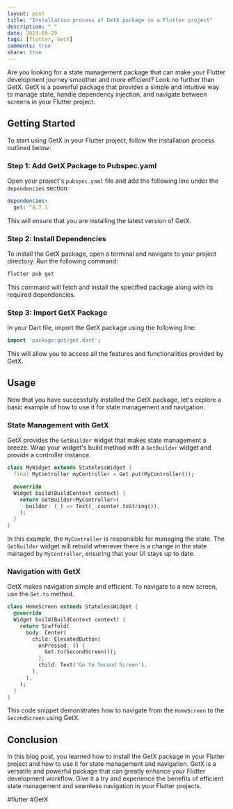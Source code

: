 ```yaml
---
layout: post
title: "Installation process of GetX package in a Flutter project"
description: " "
date: 2023-09-29
tags: [flutter, GetX]
comments: true
share: true
---
```


Are you looking for a state management package that can make your Flutter development journey smoother and more efficient? Look no further than GetX. GetX is a powerful package that provides a simple and intuitive way to manage state, handle dependency injection, and navigate between screens in your Flutter project.

## Getting Started

To start using GetX in your Flutter project, follow the installation process outlined below:

### Step 1: Add GetX Package to Pubspec.yaml

Open your project's `pubspec.yaml` file and add the following line under the `dependencies` section:

```yaml
dependencies:
  get: ^4.7.1
```

This will ensure that you are installing the latest version of GetX.

### Step 2: Install Dependencies

To install the GetX package, open a terminal and navigate to your project directory. Run the following command:

```bash
flutter pub get
```

This command will fetch and install the specified package along with its required dependencies.

### Step 3: Import GetX Package

In your Dart file, import the GetX package using the following line:

```dart
import 'package:get/get.dart';
```

This will allow you to access all the features and functionalities provided by GetX.

## Usage

Now that you have successfully installed the GetX package, let's explore a basic example of how to use it for state management and navigation.

### State Management with GetX

GetX provides the `GetBuilder` widget that makes state management a breeze. Wrap your widget's build method with a `GetBuilder` widget and provide a controller instance.

```dart
class MyWidget extends StatelessWidget {
  final MyController myController = Get.put(MyController());

  @override
  Widget build(BuildContext context) {
    return GetBuilder<MyController>(
      builder: (_) => Text(_.counter.toString()),
    );
  }
}
```

In this example, the `MyController` is responsible for managing the state. The `GetBuilder` widget will rebuild whenever there is a change in the state managed by `MyController`, ensuring that your UI stays up to date.

### Navigation with GetX

GetX makes navigation simple and efficient. To navigate to a new screen, use the `Get.to` method.

```dart
class HomeScreen extends StatelessWidget {
  @override
  Widget build(BuildContext context) {
    return Scaffold(
      body: Center(
        child: ElevatedButton(
          onPressed: () {
            Get.to(SecondScreen());
          },
          child: Text('Go to Second Screen'),
        ),
      ),
    );
  }
}
```

This code snippet demonstrates how to navigate from the `HomeScreen` to the `SecondScreen` using GetX.

## Conclusion

In this blog post, you learned how to install the GetX package in your Flutter project and how to use it for state management and navigation. GetX is a versatile and powerful package that can greatly enhance your Flutter development workflow. Give it a try and experience the benefits of efficient state management and seamless navigation in your Flutter projects.

#flutter #GetX